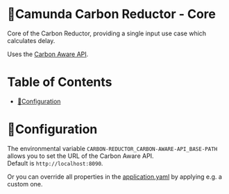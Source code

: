 # 🌱Camunda Carbon Reductor - Core

Core of the Carbon Reductor, providing a single input use case which calculates delay. 

Uses the [Carbon Aware API](../api/api-carbon-aware/README.md).

# Table of Contents

* [🔧️Configuration](#configuration)

# 🔧️Configuration

The environmental variable `CARBON-REDUCTOR_CARBON-AWARE-API_BASE-PATH` allows you to set the URL of the Carbon Aware API.  
Default is `http://localhost:8090`.

Or you can override all properties in the [application.yaml](./src/main/resources/application.yaml) by applying e.g. a custom one. 
